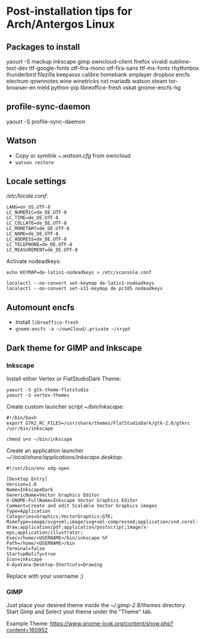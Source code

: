 # Post-installation tips for Arch/Antergos Linux


## Packages to install

yaourt -S mackup inkscape gimp owncloud-client firefox vivaldi sublime-text-dev ttf-google-fonts otf-fira-mono otf-fira-sans ttf-ms-fonts rhythmbox thunderbird filezilla keepassx calibre homebank smplayer dropbox encfs electrum qownnotes wine winetricks nxt mariadb watson steam tor-browser-en meld python-pip libreoffice-fresh xskat gnome-encfs-hg


## profile-sync-daemon

yaourt -S profile-sync-daemon


## Watson 

- Copy or symlink _~.watson.cfg_ from owncloud
- `watson restore`


## Locale settings

_/etc/locale.conf_:

```
LANG=en_US.UTF-8
LC_NUMERIC=de_DE.UTF-8
LC_TIME=de_DE.UTF-8
LC_COLLATE=de_DE.UTF-8
LC_MONETARY=de_DE.UTF-8
LC_NAME=de_DE.UTF-8
LC_ADDRESS=de_DE.UTF-8
LC_TELEPHONE=de_DE.UTF-8
LC_MEASUREMENT=de_DE.UTF-8
```

Activate nodeadkeys:

`echo KEYMAP=de-latin1-nodeadkeys > /etc/vconsole.conf`

```
localectl --no-convert set-keymap de-latin1-nodeadkeys
localectl --no-convert set-x11-keymap de pc105 nodeadkeys
```


## Automount encfs

- Install `libreoffice-fresh`
- `gnome-encfs -a ~/ownCloud/.private ~/crypt`


## Dark theme for GIMP and Inkscape

### Inkscape

Install either Vertex or FlatStudioDark Theme:

```
yaourt -S gtk-theme-flatstudio
yaourt -S vertex-themes
```

Create custom launcher script _~/bin/inkscape_:

```
#!/bin/bash
export GTK2_RC_FILES=/usr/share/themes/FlatStudioDark/gtk-2.0/gtkrc 
/usr/bin/inkscape
```

`chmod u+x ~/bin/inkscape`

Create an application launcher _~/.local/share/applications/inkscape.desktop_:

```
#!/usr/bin/env xdg-open

[Desktop Entry]
Version=1.0
Name=InkscapeDark
GenericName=Vector Graphics Editor
X-GNOME-FullName=Inkscape Vector Graphics Editor
Comment=Create and edit Scalable Vector Graphics images
Type=Application
Categories=Graphics;VectorGraphics;GTK;
MimeType=image/svg+xml;image/svg+xml-compressed;application/vnd.corel-draw;application/pdf;application/postscript;image/x-eps;application/illustrator;
Exec=/home/<USERNAME>/bin/inkscape %F 
Path=/home/<USERNAME>/bin
Terminal=false
StartupNotify=true
Icon=inkscape
X-Ayatana-Desktop-Shortcuts=Drawing
```

Replace <USERNAME> with your username ;)

### GIMP

Just place your desired theme inside the _~/.gimp-2.8/themes_ directory. Start Gimp and Select yout theme under the "Theme" tab.

Example Theme: https://www.gnome-look.org/content/show.php?content=160952